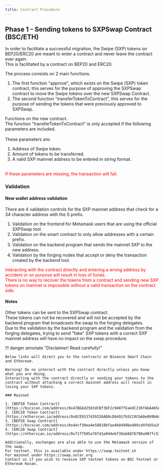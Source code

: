 ```yaml
---
title: Contract Procedure
---
```




## Phase 1 - Sending tokens to SXPSwap Contract (BSC/ETH)

In order to facilitate a successful migration, the Swipe (SXP) tokens on BEP20/ERC20 are meant to enter a contract and never leave the contract ever again.<br />
This is facilitated by a contract on BEP20 and ERC20. 

The process consists on 2 main functions.<br />
1. The first function "approve", which exists on the Swipe (SXP) token contract, this serves for the purpose of approving the SXPSwap contract to move the Swipe tokens over the new SXPSwap Contract.<br />
2. The second function "transferTokenToContract", this serves for the purpose of sending the tokens that were previously approved to SXPSwap.<br />

Functions on the new contract.<br />
The function "transferTokenToContract" is only accepted if the following parameters are included.<br />
<br />
These parameters are:<br />

1. Address of Swipe token.<br />
2. Amount of tokens to be transferred.<br />
3. A valid SXP mainnet address to be entered in string format.<br />
<br />
<span style="color:red">If these parameters are missing, the transaction will fail.</span><br />

### Validation

#### New wallet address validation

There are 4 validation controls for the SXP mainnet address that check for a 34 character address with the S prefix.<br />
1. Validation on the frontend for Metamask users that are using the official SXPSwap tool.<br />
2. Validation on the smart contract to only allow addresses with a certain prefix. <br />
3. Validation on the backend program that sends the mainnet SXP to the new address.<br />
4. Validation by the forging nodes that accept or deny the transaction created by the backend tool.<br />

<span style="color:red">
Interacting with the contract directly and entering a wrong address by accident or on purpose will result in loss of funds.<br />
There is no way to recover the tokens from a contract and sending new SXP tokens on mainnet is impossible without a valid transaction on the contract side.
</span>

#### Notes

Other tokens can be sent to the SXPSwap contract. <br />
These tokens can not be recovered and will not be accepted by the backend program that broadcasts the swap to the forging delegates.<br />
Due to the validation by the backend program and the validation from the forging delegates, trying to send "fake" SXP tokens with a correct SXP mainnet address will have no impact on the swap procedure.<br />

!!! danger annotate "Disclaimer! Read carefully!"

    Below links will direct you to the contracts on Binance Smart Chain and Ethereum.
    
    Warning! Do no interact with the contract directly unless you know what you are doing.
    Interacting with the contract directly or sending your tokens to the contract without attaching a correct mainnet address will result in losing your SXP tokens.

    ### Mainnet

    1. [BEP20 Token Contract](https://bscscan.com/address/0x47BEAd2563dCBf3bF2c9407fEa4dC236fAbA485A#code)
    2. [ERC20 Token Contract](https://etherscan.io/address/0x8CE9137d39326AD0cD6491fb5CC0CbA0e089b6A9#code)
    3. [BEP20 Swap Contract](https://bscscan.com/address/0x44cf30ea4e58818bfae4b8499be409cd4fdd5a20#code)
    4. [ERC20 Swap Contract](https://etherscan.io/address/0x71f7505a78fd1e044ebf38ab6876700a907fc53a#code)

    Additionally, exchanges are also able to use the Metamask version of the swap.
    For testnet, this is available under https://swap.testnet.sh
    For mainnet under https://swap.solar.org 
    Contact us if you wish to receive SXP testnet tokens on BSC Testnet or Ethereum Kovan.


